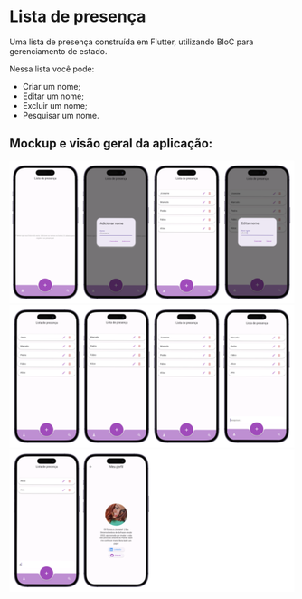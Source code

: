 # Lista de presença
Uma lista de presença construída em Flutter, utilizando BloC para gerenciamento de estado.

Nessa lista você pode:

* Criar um nome;
* Editar um nome;
* Excluir um nome;
* Pesquisar um nome.

## Mockup e visão geral da aplicação:

![Banner 1](assets/images/banner-1.png)
![Banner 2](assets/images/banner-2.png)
![Banner 3](assets/images/banner-3.png)